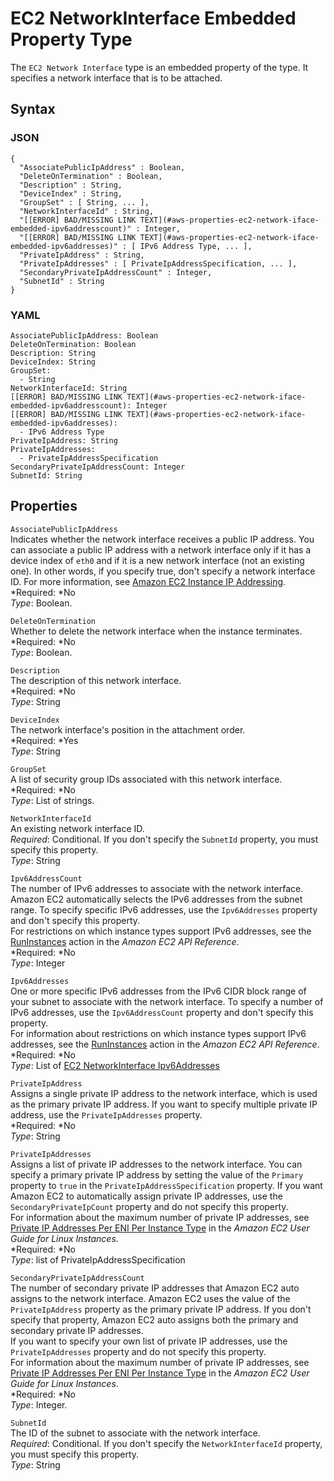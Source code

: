 # EC2 NetworkInterface Embedded Property Type<a name="aws-properties-ec2-network-iface-embedded"></a>

The `EC2 Network Interface` type is an embedded property of the  type\. It specifies a network interface that is to be attached\.

## Syntax<a name="w3ab2c21c14d575b5"></a>

### JSON<a name="aws-properties-ec2-network-iface-embedded-syntax.json"></a>

```
{
  "AssociatePublicIpAddress" : Boolean,
  "DeleteOnTermination" : Boolean,
  "Description" : String,
  "DeviceIndex" : String,
  "GroupSet" : [ String, ... ],
  "NetworkInterfaceId" : String,
  "[[ERROR] BAD/MISSING LINK TEXT](#aws-properties-ec2-network-iface-embedded-ipv6addresscount)" : Integer,
  "[[ERROR] BAD/MISSING LINK TEXT](#aws-properties-ec2-network-iface-embedded-ipv6addresses)" : [ IPv6 Address Type, ... ],
  "PrivateIpAddress" : String,
  "PrivateIpAddresses" : [ PrivateIpAddressSpecification, ... ],
  "SecondaryPrivateIpAddressCount" : Integer,
  "SubnetId" : String
}
```

### YAML<a name="aws-properties-ec2-network-iface-embedded-syntax.yaml"></a>

```
AssociatePublicIpAddress: Boolean
DeleteOnTermination: Boolean
Description: String
DeviceIndex: String
GroupSet:
  - String
NetworkInterfaceId: String
[[ERROR] BAD/MISSING LINK TEXT](#aws-properties-ec2-network-iface-embedded-ipv6addresscount): Integer
[[ERROR] BAD/MISSING LINK TEXT](#aws-properties-ec2-network-iface-embedded-ipv6addresses):
  - IPv6 Address Type
PrivateIpAddress: String
PrivateIpAddresses:
  - PrivateIpAddressSpecification
SecondaryPrivateIpAddressCount: Integer
SubnetId: String
```

## Properties<a name="w3ab2c21c14d575b7"></a>

`AssociatePublicIpAddress`  
Indicates whether the network interface receives a public IP address\. You can associate a public IP address with a network interface only if it has a device index of `eth0` and if it is a new network interface \(not an existing one\)\. In other words, if you specify true, don't specify a network interface ID\. For more information, see [Amazon EC2 Instance IP Addressing](http://docs.aws.amazon.com/AWSEC2/latest/UserGuide/using-instance-addressing.html)\.  
*Required: *No  
*Type*: Boolean\.

`DeleteOnTermination`  
Whether to delete the network interface when the instance terminates\.  
*Required: *No  
*Type*: Boolean\.

`Description`  
The description of this network interface\.  
*Required: *No  
*Type*: String

`DeviceIndex`  
The network interface's position in the attachment order\.  
*Required: *Yes  
*Type*: String

`GroupSet`  
A list of security group IDs associated with this network interface\.  
*Required: *No  
*Type*: List of strings\.

`NetworkInterfaceId`  
An existing network interface ID\.  
*Required*: Conditional\. If you don't specify the `SubnetId` property, you must specify this property\.  
*Type*: String

`Ipv6AddressCount`  
The number of IPv6 addresses to associate with the network interface\. Amazon EC2 automatically selects the IPv6 addresses from the subnet range\. To specify specific IPv6 addresses, use the `Ipv6Addresses` property and don't specify this property\.  
For restrictions on which instance types support IPv6 addresses, see the [RunInstances](http://docs.aws.amazon.com/AWSEC2/latest/APIReference/ApiReference-query-RunInstances.html) action in the *Amazon EC2 API Reference*\.  
*Required: *No  
*Type*: Integer

`Ipv6Addresses`  
One or more specific IPv6 addresses from the IPv6 CIDR block range of your subnet to associate with the network interface\. To specify a number of IPv6 addresses, use the `Ipv6AddressCount` property and don't specify this property\.  
For information about restrictions on which instance types support IPv6 addresses, see the [RunInstances](http://docs.aws.amazon.com/AWSEC2/latest/APIReference/ApiReference-query-RunInstances.html) action in the *Amazon EC2 API Reference*\.  
*Required: *No  
*Type*: List of [EC2 NetworkInterface Ipv6Addresses](aws-properties-ec2-networkinterface-ipv6addresses.md)

`PrivateIpAddress`  
Assigns a single private IP address to the network interface, which is used as the primary private IP address\. If you want to specify multiple private IP address, use the `PrivateIpAddresses` property\.  
*Required: *No  
*Type*: String

`PrivateIpAddresses`  
Assigns a list of private IP addresses to the network interface\. You can specify a primary private IP address by setting the value of the `Primary` property to `true` in the `PrivateIpAddressSpecification` property\. If you want Amazon EC2 to automatically assign private IP addresses, use the `SecondaryPrivateIpCount` property and do not specify this property\.  
For information about the maximum number of private IP addresses, see [Private IP Addresses Per ENI Per Instance Type](http://docs.aws.amazon.com/AWSEC2/latest/UserGuide/instance-types.html#AvailableIpPerENI) in the *Amazon EC2 User Guide for Linux Instances*\.  
*Required: *No  
*Type*: list of PrivateIpAddressSpecification

`SecondaryPrivateIpAddressCount`  
The number of secondary private IP addresses that Amazon EC2 auto assigns to the network interface\. Amazon EC2 uses the value of the `PrivateIpAddress` property as the primary private IP address\. If you don't specify that property, Amazon EC2 auto assigns both the primary and secondary private IP addresses\.  
If you want to specify your own list of private IP addresses, use the `PrivateIpAddresses` property and do not specify this property\.  
For information about the maximum number of private IP addresses, see [Private IP Addresses Per ENI Per Instance Type](http://docs.aws.amazon.com/AWSEC2/latest/UserGuide/instance-types.html#AvailableIpPerENI) in the *Amazon EC2 User Guide for Linux Instances*\.  
*Required: *No  
*Type*: Integer\.

`SubnetId`  
The ID of the subnet to associate with the network interface\.  
*Required*: Conditional\. If you don't specify the `NetworkInterfaceId` property, you must specify this property\.  
*Type*: String